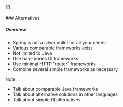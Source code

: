 
<h3 class="chapter-number">11</h3>
### Alternatives

##### Overview

* Spring is not a silver bullet for all your needs
* Various comparable frameworks exist
* Not limited to Java
* Use bare-bones DI frameworks
* Use minimal HTTP "router" frameworks
* Combine several simple frameworks as necessary


Note:

- Talk about comparable Java frameworks
- Talk about alternative solutions in other languages
- Talk about simple DI alternatives
